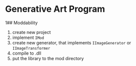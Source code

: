 # Generative Art Program

1## Moddability
1. create new project
2. implement `IMod`
3. create new generator, that implements `IImageGenerator` or `IImageTransformer`
4. compile to .dll
5. put the library to the mod directory
